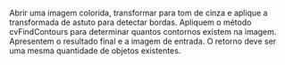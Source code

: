 Abrir uma imagem colorida, transformar para tom de cinza e aplique a transformada de astuto para detectar bordas. Apliquem o método cvFindContours para determinar quantos contornos existem na imagem. Apresentem o resultado final e a imagem de entrada. O retorno deve ser uma mesma quantidade de objetos existentes.
